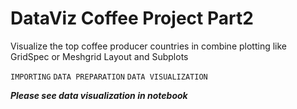 # DataViz Coffee Project Part2

Visualize the top coffee producer countries in combine plotting like GridSpec or Meshgrid Layout and Subplots

`IMPORTING` `DATA PREPARATION` `DATA VISUALIZATION`

___Please see data visualization in notebook___

